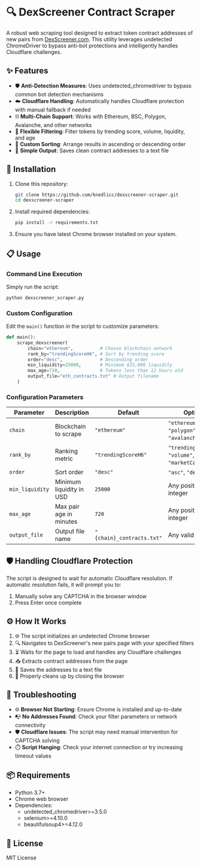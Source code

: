 # 🔍 DexScreener Contract Scraper

A robust web scraping tool designed to extract token contract addresses of new pairs from [DexScreener.com](https://dexscreener.com). This utility leverages undetected ChromeDriver to bypass anti-bot protections and intelligently handles Cloudflare challenges.

## ✨ Features

- 🛡️ **Anti-Detection Measures**: Uses undetected_chromedriver to bypass common bot detection mechanisms
- ☁️ **Cloudflare Handling**: Automatically handles Cloudflare protection with manual fallback if needed
- ⛓️ **Multi-Chain Support**: Works with Ethereum, BSC, Polygon, Avalanche, and other networks
- 🔧 **Flexible Filtering**: Filter tokens by trending score, volume, liquidity, and age
- 🔄 **Custom Sorting**: Arrange results in ascending or descending order
- 📄 **Simple Output**: Saves clean contract addresses to a text file

## 🚀 Installation

1. Clone this repository:
   ```bash
   git clone https://github.com/knedlicc/dexscreener-scraper.git
   cd dexscreener-scraper
   ```

2. Install required dependencies:
   ```bash
   pip install -r requirements.txt
   ```

3. Ensure you have latest Chrome browser installed on your system.

## 📋 Usage

### Command Line Execution

Simply run the script:
```bash
python dexscreener_scraper.py
```
### Custom Configuration

Edit the `main()` function in the script to customize parameters:
```python
def main():
    scrape_dexscreener(
        chain="ethereum",          # Choose blockchain network
        rank_by="trendingScoreH6", # Sort by trending score
        order="desc",              # Descending order
        min_liquidity=25000,       # Minimum $25,000 liquidity
        max_age=720,               # Tokens less than 12 hours old
        output_file="eth_contracts.txt" # Output filename
    )
```

### Configuration Parameters

| Parameter | Description | Default | Options |
|-----------|-------------|---------|---------|
| `chain` | Blockchain to scrape | `"ethereum"` | `"ethereum"`, `"bsc"`, `"polygon"`, `"avalanche"`, etc. |
| `rank_by` | Ranking metric | `"trendingScoreH6"` | `"trendingScoreH6"`, `"volume"`, `"marketCap"`, etc. |
| `order` | Sort order | `"desc"` | `"asc"`, `"desc"` |
| `min_liquidity` | Minimum liquidity in USD | `25000` | Any positive integer |
| `max_age` | Max pair age in minutes | `720` | Any positive integer |
| `output_file` | Output file name | `"{chain}_contracts.txt"` | Any valid filename |

## 🛡️ Handling Cloudflare Protection

The script is designed to wait for automatic Cloudflare resolution. If automatic resolution fails, it will prompt you to:

1. Manually solve any CAPTCHA in the browser window
2. Press Enter once complete

## ⚙️ How It Works

1. 🌐 The script initializes an undetected Chrome browser
2. 🔍 Navigates to DexScreener's new pairs page with your specified filters
3. ⏳ Waits for the page to load and handles any Cloudflare challenges
4. 📥 Extracts contract addresses from the page
5. 💾 Saves the addresses to a text file
6. 🧹 Properly cleans up by closing the browser

## 🔧 Troubleshooting

- 🌐 **Browser Not Starting**: Ensure Chrome is installed and up-to-date
- 📭 **No Addresses Found**: Check your filter parameters or network connectivity
- 🛡️ **Cloudflare Issues**: The script may need manual intervention for CAPTCHA solving
- ⏱️ **Script Hanging**: Check your internet connection or try increasing timeout values

## 📦 Requirements

- Python 3.7+
- Chrome web browser
- Dependencies:
  - undetected_chromedriver>=3.5.0
  - selenium>=4.10.0
  - beautifulsoup4>=4.12.0

## 📜 License

MIT License